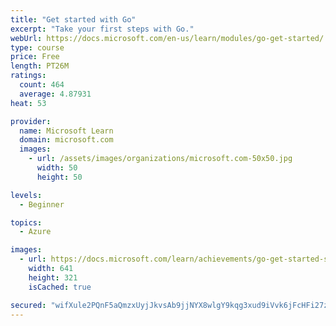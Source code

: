 ```yaml
---
title: "Get started with Go"
excerpt: "Take your first steps with Go."
webUrl: https://docs.microsoft.com/en-us/learn/modules/go-get-started/
type: course
price: Free
length: PT26M
ratings:
  count: 464
  average: 4.87931
heat: 53

provider:
  name: Microsoft Learn
  domain: microsoft.com
  images:
    - url: /assets/images/organizations/microsoft.com-50x50.jpg
      width: 50
      height: 50

levels:
  - Beginner

topics:
  - Azure

images:
  - url: https://docs.microsoft.com/learn/achievements/go-get-started-social.png
    width: 641
    height: 321
    isCached: true

secured: "wifXule2PQnF5aQmzxUyjJkvsAb9jjNYX8wlgY9kqg3xud9iVvk6jFcHFi27znWLQ/N8aEoaUJ3jPvkQtOgDwfHUiCpnEwxiGE6/AuVH0omGFLMPlj1ZV5OSAzKB/VGE2e2pHv/oQjpE4ChyLzhVhwduWVkdvuZdLMAd9zhCL7P70FWJX2Ldt5azZPebym9P8PutU0r4XKEBlMoMm1Ntj/Bi0I6xwL4eB1I3kEq4OBsCNQkK0YBUnQvhxIHFtk3zY2UhAMZReT5/hb1gI1piAgdOm9FNxcDioXS1eHurIBXBUInW9hLZGddm7XczXYG3vQf7Qi4qP1xjojpYP7xr73g7zDuLCKkXQ8uCWjMVMP0vwceeXu+Tg4RswaYAb0b5Ris7BqkhNfIG5ssjtQXnknZYfXNz/793A1tUAZapRV0=;NZpbRSLn0tY4HAuJEr661A=="
---
```


